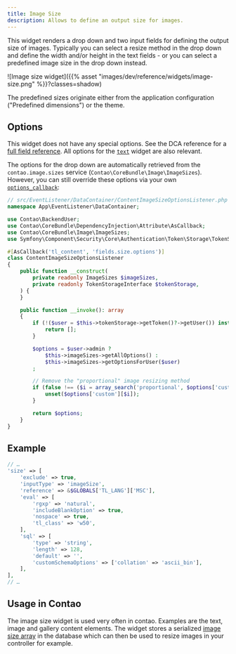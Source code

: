 ```yaml
---
title: Image Size
description: Allows to define an output size for images.
---
```



This widget renders a drop down and two input fields for defining the output size of images. Typically you can select
a resize method in the drop down and define the width and/or height in the text fields - or you can select a predefined
image size in the drop down instead.

![Image size widget]({{% asset "images/dev/reference/widgets/image-size.png" %}}?classes=shadow)

The predefined sizes originate either from the application configuration ("Predefined dimensions") or the theme.


## Options

This widget does not have any special options. See the DCA reference for a [full field reference][FieldsReference].
All options for the [`text`][TextWidget] widget are also relevant.

The options for the drop down are automatically retrieved from the `contao.image.sizes` service 
(`Contao\CoreBundle\Image\ImageSizes`). However, you can still override these options via your own 
[`options_callback`](../../dca/callbacks#fields-field-options):

```php
// src/EventListener/DataContainer/ContentImageSizeOptionsListener.php
namespace App\EventListener\DataContainer;

use Contao\BackendUser;
use Contao\CoreBundle\DependencyInjection\Attribute\AsCallback;
use Contao\CoreBundle\Image\ImageSizes;
use Symfony\Component\Security\Core\Authentication\Token\Storage\TokenStorageInterface;

#[AsCallback('tl_content', 'fields.size.options')]
class ContentImageSizeOptionsListener
{
    public function __construct(
        private readonly ImageSizes $imageSizes,
        private readonly TokenStorageInterface $tokenStorage,
    ) {
    }

    public function __invoke(): array
    {
        if (!($user = $this->tokenStorage->getToken()?->getUser()) instanceof BackendUser) {
            return [];
        }

        $options = $user->admin ? 
            $this->imageSizes->getAllOptions() : 
            $this->imageSizes->getOptionsForUser($user)
        ;

        // Remove the "proportional" image resizing method
        if (false !== ($i = array_search('proportional', $options['custom'], true))) {
            unset($options['custom'][$i]);
        }

        return $options;
    }
}
```


## Example

```php
// …
'size' => [
    'exclude' => true,
    'inputType' => 'imageSize',
    'reference' => &$GLOBALS['TL_LANG']['MSC'],
    'eval' => [
        'rgxp' => 'natural',
        'includeBlankOption' => true,
        'nospace' => true,
        'tl_class' => 'w50',
    ],
    'sql' => [
        'type' => 'string',
        'length' => 128,
        'default' => '',
        'customSchemaOptions' => ['collation' => 'ascii_bin'],
    ],
],
// …
```


## Usage in Contao

The image size widget is used very often in contao. Examples are the text, image and gallery content elements. The
widget stores a serialized [image size array][ImageSizeArray] in the database which can then be used to resize images
in your controller for example.

[FieldsReference]: /reference/dca/fields
[ImageSizeArray]: /framework/image-processing/image-sizes#size-array
[TextWidget]: /reference/widgets/text
